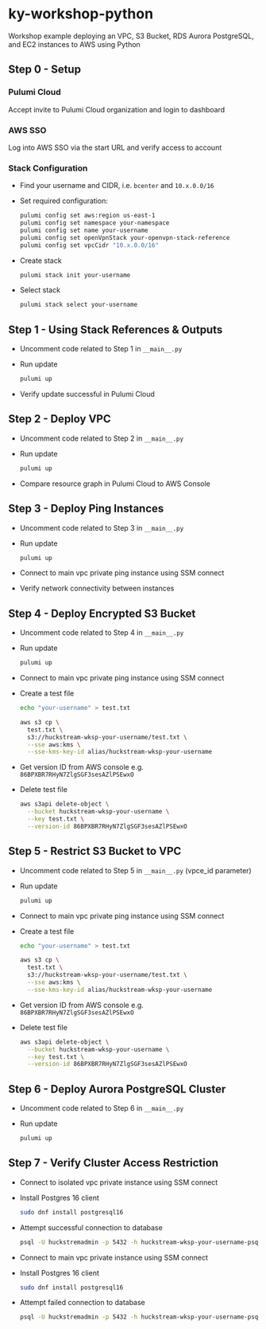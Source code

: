 # ky-workshop-python

Workshop example deploying an VPC, S3 Bucket, RDS Aurora PostgreSQL, and EC2 instances to AWS using Python

## Step 0 - Setup

### Pulumi Cloud

Accept invite to Pulumi Cloud organization and login to dashboard

### AWS SSO

Log into AWS SSO via the start URL and verify access to account

### Stack Configuration

- Find your username and CIDR, i.e. `bcenter` and `10.x.0.0/16`

- Set required configuration:

  ```bash
  pulumi config set aws:region us-east-1
  pulumi config set namespace your-namespace
  pulumi config set name your-username
  pulumi config set openVpnStack your-openvpn-stack-reference
  pulumi config set vpcCidr "10.x.0.0/16"
  ```

- Create stack

  ```bash
  pulumi stack init your-username
  ```

- Select stack
  ```bash
  pulumi stack select your-username
  ```

## Step 1 - Using Stack References & Outputs

- Uncomment code related to Step 1 in `__main__.py`

- Run update

  ```bash
  pulumi up
  ```

- Verify update successful in Pulumi Cloud

## Step 2 - Deploy VPC

- Uncomment code related to Step 2 in `__main__.py`

- Run update

  ```bash
  pulumi up
  ```

- Compare resource graph in Pulumi Cloud to AWS Console

## Step 3 - Deploy Ping Instances

- Uncomment code related to Step 3 in `__main__.py`

- Run update

  ```bash
  pulumi up
  ```

- Connect to main vpc private ping instance using SSM connect
- Verify network connectivity between instances

## Step 4 - Deploy Encrypted S3 Bucket

- Uncomment code related to Step 4 in `__main__.py`

- Run update
  ```bash
  pulumi up
  ```
- Connect to main vpc private ping instance using SSM connect

- Create a test file

  ```bash
  echo "your-username" > test.txt

  aws s3 cp \
    test.txt \
    s3://huckstream-wksp-your-username/test.txt \
    --sse aws:kms \
    --sse-kms-key-id alias/huckstream-wksp-your-username
  ```

- Get version ID from AWS console e.g. `86BPXBR7RHyN7ZlgSGF3sesAZlPSEwxO`

- Delete test file
  ```bash
  aws s3api delete-object \
    --bucket huckstream-wksp-your-username \
    --key test.txt \
    --version-id 86BPXBR7RHyN7ZlgSGF3sesAZlPSEwxO
  ```

## Step 5 - Restrict S3 Bucket to VPC

- Uncomment code related to Step 5 in `__main__.py` (vpce_id parameter)

- Run update

  ```bash
  pulumi up
  ```

- Connect to main vpc private ping instance using SSM connect

- Create a test file

  ```bash
  echo "your-username" > test.txt

  aws s3 cp \
    test.txt \
    s3://huckstream-wksp-your-username/test.txt \
    --sse aws:kms \
    --sse-kms-key-id alias/huckstream-wksp-your-username
  ```

- Get version ID from AWS console e.g. `86BPXBR7RHyN7ZlgSGF3sesAZlPSEwxO`

- Delete test file
  ```bash
  aws s3api delete-object \
    --bucket huckstream-wksp-your-username \
    --key test.txt \
    --version-id 86BPXBR7RHyN7ZlgSGF3sesAZlPSEwxO
  ```

## Step 6 - Deploy Aurora PostgreSQL Cluster

- Uncomment code related to Step 6 in `__main__.py`

- Run update
  ```bash
  pulumi up
  ```

## Step 7 - Verify Cluster Access Restriction

- Connect to isolated vpc private instance using SSM connect

- Install Postgres 16 client

  ```bash
  sudo dnf install postgresql16
  ```

- Attempt successful connection to database

  ```bash
  psql -U huckstremadmin -p 5432 -h huckstream-wksp-your-username-psql.cluster-xxxxx.us-east-1.rds.amazonaws.com
  ```

- Connect to main vpc private instance using SSM connect

- Install Postgres 16 client

  ```bash
  sudo dnf install postgresql16
  ```

- Attempt failed connection to database
  ```bash
  psql -U huckstremadmin -p 5432 -h huckstream-wksp-your-username-psql.cluster-xxxxx.us-east-1.rds.amazonaws.com
  ```
